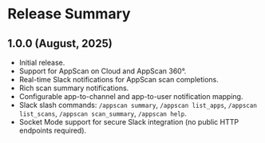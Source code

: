 Release Summary
=========
1.0.0 (August, 2025)
------
* Initial release.
* Support for AppScan on Cloud and AppScan 360°.
* Real-time Slack notifications for AppScan scan completions.
* Rich scan summary notifications.
* Configurable app-to-channel and app-to-user notification mapping.
* Slack slash commands: `/appscan summary`, `/appscan list_apps`, `/appscan list_scans`, `/appscan scan_summary`, `/appscan help`.
* Socket Mode support for secure Slack integration (no public HTTP endpoints required).

